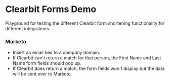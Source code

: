 # Clearbit Forms Demo
Playground for testing the different Clearbit form shortening functionality for different integrations.

### Marketo
- Insert an email tied to a company domain.
- If Clearbit can't return a match for that person, the First Name and Last Name form fields should pop up.
- If Clearbit does return a match, the form fields won't display but the data will be sent over to Marketo.

